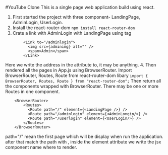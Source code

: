 #YouTube Clone
This is a single page web application build using react.

1. First started the project with three component- LandingPage, AdminLogin, UserLogin.
2. Install the react-router-dom 
        `npm install react-router-dom`
3. Crate a link with AdminLogin with LandingPage using <Link> tag
```
        <Link to="/adminlogin">
          <img src={adminimg} alt="" />
          <span>Admin</span>
        </Link>
```
Here we write the address in the attribute to, it may be anything.
4. Then rendered all the pages in App.js using BrowserRouter. Import BrowserRouter, Routes, Route from react-router-dom libary
        `import { BrowserRouter, Routes, Route } from "react-router-dom";`
Then return all the components wrapped with BrowserRouter. There may be one or more Routes in one component.
```
    <BrowserRouter>
        <Routes>
          <Route path="/" element={<LandingPage />} />
          <Route path="/adminlogin" element={<AdminLongin/>} />
          <Route path="/userlogin" element={<UserLogin/>} />
        </Routes>
    </BrowserRouter>
```

path="/" mean the first page which will be display when run the application.
after that match the path with <Link to="">, inside the element attribute we write the jsx component name where to render. 